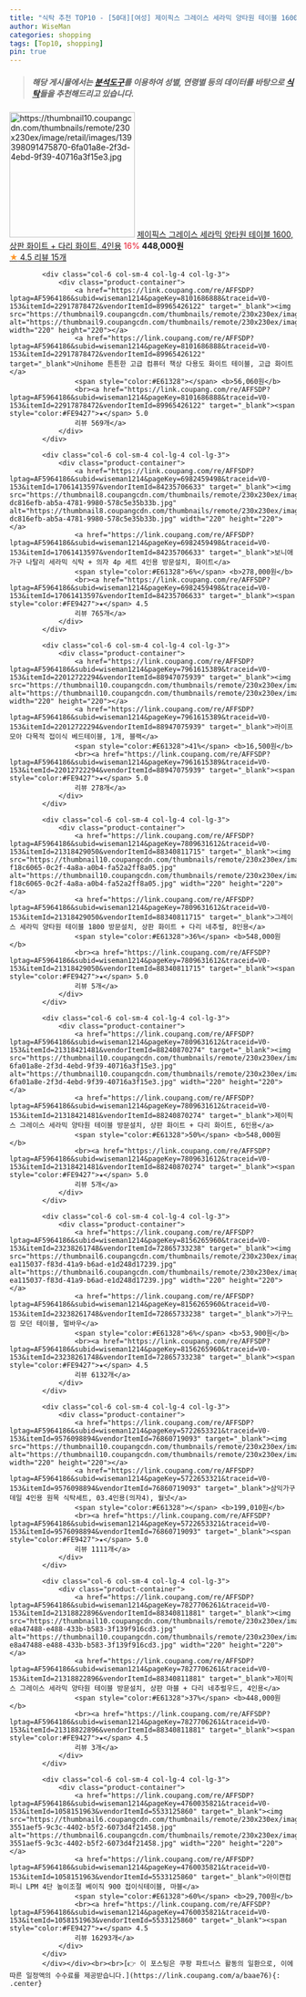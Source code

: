 ```yaml
---
title: "식탁 추천 TOP10 - [50대][여성] 제이픽스 그레이스 세라믹 양타원 테이블 1600, 상판 화이트 + 다리 화이트, 4인용"
author: WiseMan
categories: shopping
tags: [Top10, shopping]
pin: true
---
```


> ##### 해당 게시물에서는 [**분석도구**](https://itemscout.io/)를 이용하여 **성별**, **연령별** 등의 데이터를 바탕으로 [**식탁**](https://link.coupang.com/a/baae76)들을 추천해드리고 있습니다.
<div class="container"><div class="row">
            <div class="col-6 col-sm-4 col-lg-4 col-lg-3">
                <div class="product-container">
                    <a href="https://link.coupang.com/re/AFFSDP?lptag=AF5964186&subid=wiseman1214&pageKey=7827739587&traceid=V0-153&itemId=21281241594&vendorItemId=88340811954" target="_blank"><img src="https://thumbnail10.coupangcdn.com/thumbnails/remote/230x230ex/image/retail/images/139398091475870-6fa01a8e-2f3d-4ebd-9f39-40716a3f15e3.jpg" alt="https://thumbnail10.coupangcdn.com/thumbnails/remote/230x230ex/image/retail/images/139398091475870-6fa01a8e-2f3d-4ebd-9f39-40716a3f15e3.jpg" width="220" height="220"></a>
                    <a href="https://link.coupang.com/re/AFFSDP?lptag=AF5964186&subid=wiseman1214&pageKey=7827739587&traceid=V0-153&itemId=21281241594&vendorItemId=88340811954" target="_blank">제이픽스 그레이스 세라믹 양타원 테이블 1600, 상판 화이트 + 다리 화이트, 4인용</a>
                    <span style="color:#E61328">16%</span> <b>448,000원</b>
                    <br><a href="https://link.coupang.com/re/AFFSDP?lptag=AF5964186&subid=wiseman1214&pageKey=7827739587&traceid=V0-153&itemId=21281241594&vendorItemId=88340811954" target="_blank"><span style="color:#FE9427">★</span> 4.5
                    리뷰 15개</a>
                </div>
            </div>
            
            <div class="col-6 col-sm-4 col-lg-4 col-lg-3">
                <div class="product-container">
                    <a href="https://link.coupang.com/re/AFFSDP?lptag=AF5964186&subid=wiseman1214&pageKey=8101686888&traceid=V0-153&itemId=22917878472&vendorItemId=89965426122" target="_blank"><img src="https://thumbnail9.coupangcdn.com/thumbnails/remote/230x230ex/image/vendor_inventory/8bdb/3fd850987959dbc5ae9f41b8084bd464412219dce9e6164bfdb15424662b.jpg" alt="https://thumbnail9.coupangcdn.com/thumbnails/remote/230x230ex/image/vendor_inventory/8bdb/3fd850987959dbc5ae9f41b8084bd464412219dce9e6164bfdb15424662b.jpg" width="220" height="220"></a>
                    <a href="https://link.coupang.com/re/AFFSDP?lptag=AF5964186&subid=wiseman1214&pageKey=8101686888&traceid=V0-153&itemId=22917878472&vendorItemId=89965426122" target="_blank">Unihome 튼튼한 고급 컴퓨터 책상 다용도 화이트 테이블, 고급 화이트</a>
                    <span style="color:#E61328"></span> <b>56,060원</b>
                    <br><a href="https://link.coupang.com/re/AFFSDP?lptag=AF5964186&subid=wiseman1214&pageKey=8101686888&traceid=V0-153&itemId=22917878472&vendorItemId=89965426122" target="_blank"><span style="color:#FE9427">★</span> 5.0
                    리뷰 569개</a>
                </div>
            </div>
            
            <div class="col-6 col-sm-4 col-lg-4 col-lg-3">
                <div class="product-container">
                    <a href="https://link.coupang.com/re/AFFSDP?lptag=AF5964186&subid=wiseman1214&pageKey=6982459498&traceid=V0-153&itemId=17061413597&vendorItemId=84235706633" target="_blank"><img src="https://thumbnail8.coupangcdn.com/thumbnails/remote/230x230ex/image/retail/images/309429882775520-dc816efb-ab5a-4781-9980-578c5e35b33b.jpg" alt="https://thumbnail8.coupangcdn.com/thumbnails/remote/230x230ex/image/retail/images/309429882775520-dc816efb-ab5a-4781-9980-578c5e35b33b.jpg" width="220" height="220"></a>
                    <a href="https://link.coupang.com/re/AFFSDP?lptag=AF5964186&subid=wiseman1214&pageKey=6982459498&traceid=V0-153&itemId=17061413597&vendorItemId=84235706633" target="_blank">보니애가구 나탈리 세라믹 식탁 + 의자 4p 세트 4인용 방문설치, 화이트</a>
                    <span style="color:#E61328">6%</span> <b>278,000원</b>
                    <br><a href="https://link.coupang.com/re/AFFSDP?lptag=AF5964186&subid=wiseman1214&pageKey=6982459498&traceid=V0-153&itemId=17061413597&vendorItemId=84235706633" target="_blank"><span style="color:#FE9427">★</span> 4.5
                    리뷰 765개</a>
                </div>
            </div>
            
            <div class="col-6 col-sm-4 col-lg-4 col-lg-3">
                <div class="product-container">
                    <a href="https://link.coupang.com/re/AFFSDP?lptag=AF5964186&subid=wiseman1214&pageKey=7961615389&traceid=V0-153&itemId=22012722294&vendorItemId=88947075939" target="_blank"><img src="https://thumbnail10.coupangcdn.com/thumbnails/remote/230x230ex/image/vendor_inventory/7093/09c9e654486d3954819f8657259be49bfe52c03bf64ac276de71aa835c52.jpg" alt="https://thumbnail10.coupangcdn.com/thumbnails/remote/230x230ex/image/vendor_inventory/7093/09c9e654486d3954819f8657259be49bfe52c03bf64ac276de71aa835c52.jpg" width="220" height="220"></a>
                    <a href="https://link.coupang.com/re/AFFSDP?lptag=AF5964186&subid=wiseman1214&pageKey=7961615389&traceid=V0-153&itemId=22012722294&vendorItemId=88947075939" target="_blank">라이프모아 다목적 접이식 베드테이블, 1개, 블랙</a>
                    <span style="color:#E61328">41%</span> <b>16,500원</b>
                    <br><a href="https://link.coupang.com/re/AFFSDP?lptag=AF5964186&subid=wiseman1214&pageKey=7961615389&traceid=V0-153&itemId=22012722294&vendorItemId=88947075939" target="_blank"><span style="color:#FE9427">★</span> 5.0
                    리뷰 278개</a>
                </div>
            </div>
            
            <div class="col-6 col-sm-4 col-lg-4 col-lg-3">
                <div class="product-container">
                    <a href="https://link.coupang.com/re/AFFSDP?lptag=AF5964186&subid=wiseman1214&pageKey=7809631612&traceid=V0-153&itemId=21318429050&vendorItemId=88340811715" target="_blank"><img src="https://thumbnail10.coupangcdn.com/thumbnails/remote/230x230ex/image/retail/images/139398153204546-f18c6065-0c2f-4a8a-a0b4-fa52a2ff8a05.jpg" alt="https://thumbnail10.coupangcdn.com/thumbnails/remote/230x230ex/image/retail/images/139398153204546-f18c6065-0c2f-4a8a-a0b4-fa52a2ff8a05.jpg" width="220" height="220"></a>
                    <a href="https://link.coupang.com/re/AFFSDP?lptag=AF5964186&subid=wiseman1214&pageKey=7809631612&traceid=V0-153&itemId=21318429050&vendorItemId=88340811715" target="_blank">그레이스 세라믹 양타원 테이블 1800 방문설치, 상판 화이트 + 다리 네추럴, 8인용</a>
                    <span style="color:#E61328">36%</span> <b>548,000원</b>
                    <br><a href="https://link.coupang.com/re/AFFSDP?lptag=AF5964186&subid=wiseman1214&pageKey=7809631612&traceid=V0-153&itemId=21318429050&vendorItemId=88340811715" target="_blank"><span style="color:#FE9427">★</span> 5.0
                    리뷰 5개</a>
                </div>
            </div>
            
            <div class="col-6 col-sm-4 col-lg-4 col-lg-3">
                <div class="product-container">
                    <a href="https://link.coupang.com/re/AFFSDP?lptag=AF5964186&subid=wiseman1214&pageKey=7809631612&traceid=V0-153&itemId=21318421481&vendorItemId=88240870274" target="_blank"><img src="https://thumbnail10.coupangcdn.com/thumbnails/remote/230x230ex/image/retail/images/139398091475870-6fa01a8e-2f3d-4ebd-9f39-40716a3f15e3.jpg" alt="https://thumbnail10.coupangcdn.com/thumbnails/remote/230x230ex/image/retail/images/139398091475870-6fa01a8e-2f3d-4ebd-9f39-40716a3f15e3.jpg" width="220" height="220"></a>
                    <a href="https://link.coupang.com/re/AFFSDP?lptag=AF5964186&subid=wiseman1214&pageKey=7809631612&traceid=V0-153&itemId=21318421481&vendorItemId=88240870274" target="_blank">제이픽스 그레이스 세라믹 양타원 테이블 방문설치, 상판 화이트 + 다리 화이트, 6인용</a>
                    <span style="color:#E61328">50%</span> <b>548,000원</b>
                    <br><a href="https://link.coupang.com/re/AFFSDP?lptag=AF5964186&subid=wiseman1214&pageKey=7809631612&traceid=V0-153&itemId=21318421481&vendorItemId=88240870274" target="_blank"><span style="color:#FE9427">★</span> 5.0
                    리뷰 5개</a>
                </div>
            </div>
            
            <div class="col-6 col-sm-4 col-lg-4 col-lg-3">
                <div class="product-container">
                    <a href="https://link.coupang.com/re/AFFSDP?lptag=AF5964186&subid=wiseman1214&pageKey=8156265960&traceid=V0-153&itemId=23238261748&vendorItemId=72865733238" target="_blank"><img src="https://thumbnail6.coupangcdn.com/thumbnails/remote/230x230ex/image/retail/images/225948738620649-ea115037-f83d-41a9-b6ad-e1d248d17239.jpg" alt="https://thumbnail6.coupangcdn.com/thumbnails/remote/230x230ex/image/retail/images/225948738620649-ea115037-f83d-41a9-b6ad-e1d248d17239.jpg" width="220" height="220"></a>
                    <a href="https://link.coupang.com/re/AFFSDP?lptag=AF5964186&subid=wiseman1214&pageKey=8156265960&traceid=V0-153&itemId=23238261748&vendorItemId=72865733238" target="_blank">가구느낌 모던 테이블, 멀바우</a>
                    <span style="color:#E61328">6%</span> <b>53,900원</b>
                    <br><a href="https://link.coupang.com/re/AFFSDP?lptag=AF5964186&subid=wiseman1214&pageKey=8156265960&traceid=V0-153&itemId=23238261748&vendorItemId=72865733238" target="_blank"><span style="color:#FE9427">★</span> 4.5
                    리뷰 6132개</a>
                </div>
            </div>
            
            <div class="col-6 col-sm-4 col-lg-4 col-lg-3">
                <div class="product-container">
                    <a href="https://link.coupang.com/re/AFFSDP?lptag=AF5964186&subid=wiseman1214&pageKey=5722653321&traceid=V0-153&itemId=9576098894&vendorItemId=76860719093" target="_blank"><img src="https://thumbnail10.coupangcdn.com/thumbnails/remote/230x230ex/image/vendor_inventory/ed11/9bc95de1f2488e34e7c40b8086e2ec42c168cc9d2fc9ae617152ad382578.jpg" alt="https://thumbnail10.coupangcdn.com/thumbnails/remote/230x230ex/image/vendor_inventory/ed11/9bc95de1f2488e34e7c40b8086e2ec42c168cc9d2fc9ae617152ad382578.jpg" width="220" height="220"></a>
                    <a href="https://link.coupang.com/re/AFFSDP?lptag=AF5964186&subid=wiseman1214&pageKey=5722653321&traceid=V0-153&itemId=9576098894&vendorItemId=76860719093" target="_blank">삼익가구 데일 4인용 원목 식탁세트, 03.4인용(의자4), 월넛</a>
                    <span style="color:#E61328"></span> <b>199,010원</b>
                    <br><a href="https://link.coupang.com/re/AFFSDP?lptag=AF5964186&subid=wiseman1214&pageKey=5722653321&traceid=V0-153&itemId=9576098894&vendorItemId=76860719093" target="_blank"><span style="color:#FE9427">★</span> 5.0
                    리뷰 1111개</a>
                </div>
            </div>
            
            <div class="col-6 col-sm-4 col-lg-4 col-lg-3">
                <div class="product-container">
                    <a href="https://link.coupang.com/re/AFFSDP?lptag=AF5964186&subid=wiseman1214&pageKey=7827706261&traceid=V0-153&itemId=21318822896&vendorItemId=88340811881" target="_blank"><img src="https://thumbnail10.coupangcdn.com/thumbnails/remote/230x230ex/image/retail/images/139397921956789-e8a47488-e488-433b-b583-3f139f916cd3.jpg" alt="https://thumbnail10.coupangcdn.com/thumbnails/remote/230x230ex/image/retail/images/139397921956789-e8a47488-e488-433b-b583-3f139f916cd3.jpg" width="220" height="220"></a>
                    <a href="https://link.coupang.com/re/AFFSDP?lptag=AF5964186&subid=wiseman1214&pageKey=7827706261&traceid=V0-153&itemId=21318822896&vendorItemId=88340811881" target="_blank">제이픽스 그레이스 세라믹 양타원 테이블 방문설치, 상판 마블 + 다리 네추럴우드, 4인용</a>
                    <span style="color:#E61328">37%</span> <b>448,000원</b>
                    <br><a href="https://link.coupang.com/re/AFFSDP?lptag=AF5964186&subid=wiseman1214&pageKey=7827706261&traceid=V0-153&itemId=21318822896&vendorItemId=88340811881" target="_blank"><span style="color:#FE9427">★</span> 4.5
                    리뷰 3개</a>
                </div>
            </div>
            
            <div class="col-6 col-sm-4 col-lg-4 col-lg-3">
                <div class="product-container">
                    <a href="https://link.coupang.com/re/AFFSDP?lptag=AF5964186&subid=wiseman1214&pageKey=4760035821&traceid=V0-153&itemId=1058151963&vendorItemId=5533125860" target="_blank"><img src="https://thumbnail6.coupangcdn.com/thumbnails/remote/230x230ex/image/retail/images/357694032595063-3551aef5-9c3c-4402-b5f2-6073d4f21458.jpg" alt="https://thumbnail6.coupangcdn.com/thumbnails/remote/230x230ex/image/retail/images/357694032595063-3551aef5-9c3c-4402-b5f2-6073d4f21458.jpg" width="220" height="220"></a>
                    <a href="https://link.coupang.com/re/AFFSDP?lptag=AF5964186&subid=wiseman1214&pageKey=4760035821&traceid=V0-153&itemId=1058151963&vendorItemId=5533125860" target="_blank">아이캔컴퍼니 LPM 4단 높이조절 베이직 900 접이식테이블, 마블</a>
                    <span style="color:#E61328">60%</span> <b>29,700원</b>
                    <br><a href="https://link.coupang.com/re/AFFSDP?lptag=AF5964186&subid=wiseman1214&pageKey=4760035821&traceid=V0-153&itemId=1058151963&vendorItemId=5533125860" target="_blank"><span style="color:#FE9427">★</span> 4.5
                    리뷰 16293개</a>
                </div>
            </div>
            </div></div><br><br>[👉 이 포스팅은 쿠팡 파트너스 활동의 일환으로, 이에 따른 일정액의 수수료를 제공받습니다.](https://link.coupang.com/a/baae76){: .center}